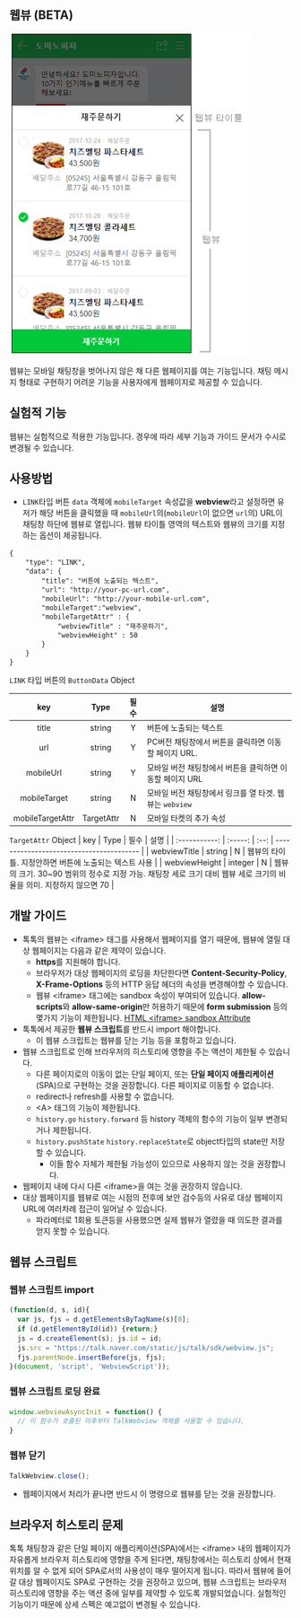웹뷰 (BETA)
----
![composite_message](/images/webview.png)

웹뷰는 모바일 채팅창을 벗어나지 않은 채 다른 웹페이지를 여는 기능입니다. 채팅 메시지 형태로 구현하기 어려운 기능을 사용자에게 웹페이지로 제공할 수 있습니다.

실험적 기능
----
웹뷰는 실험적으로 적용한 기능입니다. 경우에 따라 세부 기능과 가이드 문서가 수시로 변경될 수 있습니다.

사용방법
----
- `LINK`타입 버튼 `data` 객체에 `mobileTarget` 속성값을 **webview**라고 설정하면 유저가 해당 버튼을 클릭했을 때 `mobileUrl`의(`mobileUrl`이 없으면 `url`의) URL이 채팅창 하단에 웹뷰로 열립니다. 웹뷰 타이틀 영역의 텍스트와 웹뷰의 크기를 지정하는 옵션이 제공됩니다.
```
{
    "type": "LINK",
    "data": {
        "title": "버튼에 노출되는 텍스트",
        "url": "http://your-pc-url.com",
        "mobileUrl": "http://your-mobile-url.com",
        "mobileTarget":"webview",
        "mobileTargetAttr" : {
            "webviewTitle" : "재주문하기",
            "webviewHeight" : 50
        }
    }
}
```

`LINK` 타입 버튼의 `ButtonData` Object

|       key        |    Type    |  필수  | 설명                                   |
| :--------------: | :--------: | :--: | ------------------------------------ |
|      title       |   string   |  Y   | 버튼에 노출되는 텍스트                         |
|       url        |   string   |  Y   | PC버전 채팅창에서 버튼을 클릭하면 이동할 페이지 URL.     |
|    mobileUrl     |   string   |  Y   | 모바일 버전 채팅창에서 버튼을 클릭하면 이동할 페이지 URL    |
|   mobileTarget   |   string   |  N   | 모바일 버전 채팅창에서 링크를 열 타겟. 웹뷰는 `webview` |
| mobileTargetAttr | TargetAttr |  N   | 모바일 타켓의 추가 속성                        |

`TargetAttr` Object
|      key      |  Type   |  필수  | 설명                                       |
| :-----------: | :-----: | :--: | ---------------------------------------- |
| webviewTitle  | string  |  N   | 웹뷰의 타이틀. 지정안하면 버튼에 노출되는 텍스트 사용           |
| webviewHeight | integer |  N   | 웹뷰의 크기. 30~90 범위의 정수로 지정 가능. 채팅창 세로 크기 대비 웹뷰 세로 크기의 비율을 의미. 지정하지 않으면 70 |


개발 가이드
----
- 톡톡의 웹뷰는 &lt;iframe> 태그를 사용해서 웹페이지를 열기 때문에, 웹뷰에 열릴 대상 웹페이지는 다음과 같은 제약이 있습니다.
  - **https**를 지원해야 합니다.
  - 브라우저가 대상 웹페이지의 로딩을 차단한다면 **Content-Security-Policy**, **X-Frame-Options** 등의 HTTP 응답 헤더의 속성을 변경해야할 수 있습니다.
  - 웹뷰 &lt;iframe> 태그에는 sandbox 속성이 부여되어 있습니다. **allow-scripts**와 **allow-same-origin**만 허용하기 때문에 **form submission** 등의 몇가지 기능이 제한됩니다. [HTML &lt;iframe> sandbox Attribute](https://www.w3schools.com/tags/att_iframe_sandbox.asp)
- 톡톡에서 제공한 **웹뷰 스크립트**를 반드시 import 해야합니다.
  - 이 웹뷰 스크립트는 웹뷰를 닫는 기능 등을 포함하고 있습니다.  
- 웹뷰 스크립트로 인해 브라우저의 히스토리에 영향을 주는 액션이 제한될 수 있습니다.
  - 다른 페이지로의 이동이 없는 단일 페이지, 또는 **단일 페이지 애플리케이션**(SPA)으로 구현하는 것을 권장합니다. 다른 페이지로 이동할 수 없습니다.
  - redirect나 refresh를 사용할 수 없습니다.
  - &lt;A> 태그의 기능이 제한됩니다.
  - `history.go` `history.forward` 등 history 객체의 함수의 기능이 일부 변경되거나 제한됩니다.
  - `history.pushState` `history.replaceState`로 object타입의 state만 저장할 수 있습니다.
    - 이들 함수 자체가 제한될 가능성이 있으므로 사용하지 않는 것을 권장합니다.
- 웹페이지 내에 다시 다른 &lt;iframe>을 여는 것을 권장하지 않습니다.
- 대상 웹페이지를 웹뷰로 여는 시점의 전후에 보안 검수등의 사유로 대상 웹페이지 URL에 여러차례 접근이 일어날 수 있습니다.
  - 파라메터로 1회용 토큰등을 사용했으면 실제 웹뷰가 열렸을 때 의도한 결과를 얻지 못할 수 있습니다.

웹뷰 스크립트
----
### 웹뷰 스크립트 import
```javascript
(function(d, s, id){
  var js, fjs = d.getElementsByTagName(s)[0];
  if (d.getElementById(id)) {return;}
  js = d.createElement(s); js.id = id;
  js.src = "https://talk.naver.com/static/js/talk/sdk/webview.js";
  fjs.parentNode.insertBefore(js, fjs);
}(document, 'script', 'WebviewScript'));
```
### 웹뷰 스크립트 로딩 완료
```javascript
window.webviewAsyncInit = function() {
  // 이 함수가 호출된 이후부터 TalkWebview 객체를 사용할 수 있습니다.
}
```
### 웹뷰 닫기
```javascript
TalkWebview.close();
```
- 웹페이지에서 처리가 끝나면 반드시 이 명령으로 웹뷰를 닫는 것을 권장합니다.

브라우저 히스토리 문제
----
톡톡 채팅창과 같은 단일 페이지 애플리케이션(SPA)에서는 &lt;iframe> 내의 웹페이지가 자유롭게 브라우저 히스토리에 영향을 주게 된다면, 채팅창에서는 히스토리 상에서 현재 위치를 알 수 없게 되어 SPA로서의 사용성이 매우 떨어지게 됩니다. 따라서 웹뷰에 들어갈 대상 웹페이지도 SPA로 구현하는 것을 권장하고 있으며, 웹뷰 스크립트는 브라우저 히스토리에 영향을 주는 액션 중에 일부를 제약할 수 있도록 개발되었습니다. 실험적인 기능이기 때문에 상세 스펙은 예고없이 변경될 수 있습니다.
